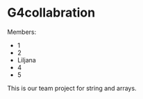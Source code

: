 # G4collabration

Members:
- 1
- 2
- Liljana
- 4
- 5

This is our team project for string and arrays.